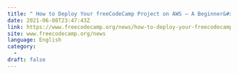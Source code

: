 ```yaml
---
title: " How to Deploy Your freeCodeCamp Project on AWS – A Beginner&#x27;s Guide to the Cloud "
date: 2021-06-08T23:47:43Z
link: https://www.freecodecamp.org/news/how-to-deploy-your-freecodecamp-project-on-aws/?utm_medium=RSS&utm_source=news.12bit.vn
site: www.freecodecamp.org/news
language: English
category:
  -   
draft: false
---
```

